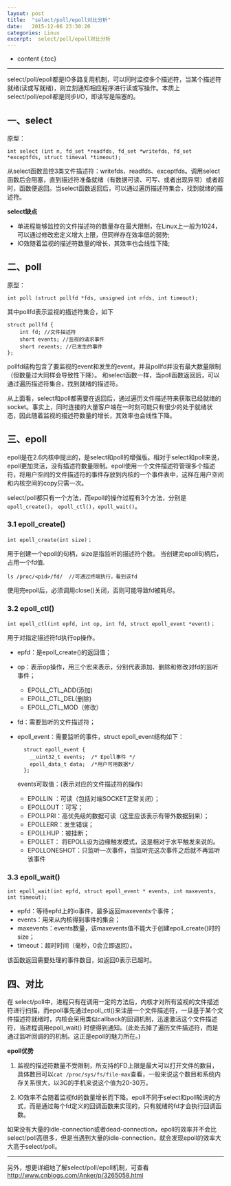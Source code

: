 ```yaml
---
layout: post
title:  "select/poll/epoll对比分析"
date:   2015-12-06 23:30:20
categories: Linux
excerpt:  select/poll/epoll对比分析
---
```


* content
{:toc}


---

select/poll/epoll都是IO多路复用机制，可以同时监控多个描述符，当某个描述符就绪(读或写就绪)，则立刻通知相应程序进行读或写操作。本质上select/poll/epoll都是同步I/O，即读写是阻塞的。

## 一、select

原型：

	int select (int n, fd_set *readfds, fd_set *writefds, fd_set *exceptfds, struct timeval *timeout);

从select函数监控3类文件描述符：writefds、readfds、exceptfds。调用select函数后会阻塞，直到描述符准备就绪（有数据可读、可写、或者出现异常）或者超时，函数便返回。当select函数返回后，可以通过遍历描述符集合，找到就绪的描述符。


**select缺点**

- 单进程能够监控的文件描述符的数量存在最大限制，在Linux上一般为1024，可以通过修改宏定义增大上限，但同样存在效率低的弱势;
- IO效随着监视的描述符数量的增长，其效率也会线性下降;

## 二、poll

原型：

	int poll (struct pollfd *fds, unsigned int nfds, int timeout);

其中pollfd表示监视的描述符集合，如下

	struct pollfd {
	    int fd; //文件描述符
	    short events; //监视的请求事件 
	    short revents; //已发生的事件
	};

pollfd结构包含了要监视的event和发生的event，并且pollfd并没有最大数量限制（但数量过大同样会导致性下降）。 和select函数一样，当poll函数返回后，可以通过遍历描述符集合，找到就绪的描述符。

从上面看，select和poll都需要在返回后，通过遍历文件描述符来获取已经就绪的socket。事实上，同时连接的大量客户端在一时刻可能只有很少的处于就绪状态，因此随着监视的描述符数量的增长，其效率也会线性下降。


## 三、epoll

epoll是在2.6内核中提出的，是select和poll的增强版。相对于select和poll来说，epoll更加灵活，没有描述符数量限制。epoll使用一个文件描述符管理多个描述符，将用户空间的文件描述符的事件存放到内核的一个事件表中，这样在用户空间和内核空间的copy只需一次。


select/poll都只有一个方法，而epoll的操作过程有3个方法，分别是`epoll_create()`， `epoll_ctl()`，`epoll_wait()`。

### 3.1 epoll_create()

	int epoll_create(int size)；

用于创建一个epoll的句柄，size是指监听的描述符个数。 当创建完epoll句柄后，占用一个fd值.

	ls /proc/<pid>/fd/  //可通过终端执行，看到该fd

使用完epoll后，必须调用close()关闭，否则可能导致fd被耗尽。

### 3.2 epoll_ctl()

	int epoll_ctl(int epfd, int op, int fd, struct epoll_event *event)；

用于对指定描述符fd执行op操作。

- epfd：是epoll_create()的返回值；
- op：表示op操作，用三个宏来表示，分别代表添加、删除和修改对fd的监听事件；
	- EPOLL_CTL_ADD(添加)
	- EPOLL_CTL_DEL(删除)
	- EPOLL_CTL_MOD（修改）
- fd：需要监听的文件描述符；
- epoll_event：需要监听的事件，struct epoll_event结构如下：

		struct epoll_event {
		  __uint32_t events;  /* Epoll事件 */
		  epoll_data_t data;  /*用户可用数据*/
		};

	events可取值：(表示对应的文件描述符的操作)

	- EPOLLIN ：可读（包括对端SOCKET正常关闭）；
	- EPOLLOUT：可写；
	- EPOLLPRI：高优先级的数据可读（这里应该表示有带外数据到来）；
	- EPOLLERR：发生错误；
	- EPOLLHUP：被挂断；
	- EPOLLET： 将EPOLL设为边缘触发模式，这是相对于水平触发来说的。
	- EPOLLONESHOT：只监听一次事件，当监听完这次事件之后就不再监听该事件

### 3.3 epoll_wait()

	int epoll_wait(int epfd, struct epoll_event * events, int maxevents, int timeout);

- epfd：等待epfd上的io事件，最多返回maxevents个事件；
- events：用来从内核得到事件的集合；
- maxevents：events数量，该maxevents值不能大于创建epoll_create()时的size；
- timeout：超时时间（毫秒，0会立即返回）。

该函数返回需要处理的事件数目，如返回0表示已超时。

## 四、对比

在 select/poll中，进程只有在调用一定的方法后，内核才对所有监视的文件描述符进行扫描，而epoll事先通过epoll_ctl()来注册一个文件描述符，一旦基于某个文件描述符就绪时，内核会采用类似callback的回调机制，迅速激活这个文件描述符，当进程调用epoll_wait() 时便得到通知。(此处去掉了遍历文件描述符，而是通过监听回调的的机制。这正是epoll的魅力所在。)

**epoll优势**

1. 监视的描述符数量不受限制，所支持的FD上限是最大可以打开文件的数目，具体数目可以`cat /proc/sys/fs/file-max`查看，一般来说这个数目和系统内存关系很大，以3G的手机来说这个值为20-30万。

2. IO效率不会随着监视fd的数量增长而下降。epoll不同于select和poll轮询的方式，而是通过每个fd定义的回调函数来实现的，只有就绪的fd才会执行回调函数。


如果没有大量的idle-connection或者dead-connection，epoll的效率并不会比select/poll高很多，但是当遇到大量的idle-connection，就会发现epoll的效率大大高于select/poll。



----------

另外，想更详细地了解select/poll/epoll机制，可查看<http://www.cnblogs.com/Anker/p/3265058.html>






